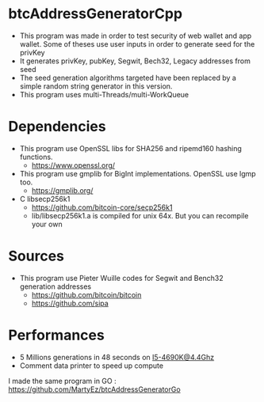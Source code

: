 # btcAddressGeneratorCpp

- This program was made in order to test security of web wallet and app wallet. Some of theses use user inputs in order to generate seed for the privKey
- It generates privKey, pubKey, Segwit, Bech32, Legacy addresses from seed
- The seed generation algorithms targeted have been replaced by a simple random string generator in this version.
- This program uses multi-Threads/multi-WorkQueue

# Dependencies

- This program use OpenSSL libs for SHA256 and ripemd160 hashing functions. 
    - https://www.openssl.org/
- This program use gmplib for BigInt implementations. OpenSSL use lgmp too.
    - https://gmplib.org/
- C libsecp256k1  
    - https://github.com/bitcoin-core/secp256k1
    - lib/libsecp256k1.a is compiled for unix 64x. But you can recompile your own

# Sources
- This program use Pieter Wuille codes for Segwit and Bench32 generation addresses
    - https://github.com/bitcoin/bitcoin
    - https://github.com/sipa
    
# Performances

- 5 Millions generations in 48 seconds on I5-4690K@4.4Ghz  
- Comment data printer to speed up compute

I made the same program in GO : https://github.com/MartyEz/btcAddressGeneratorGo
 
